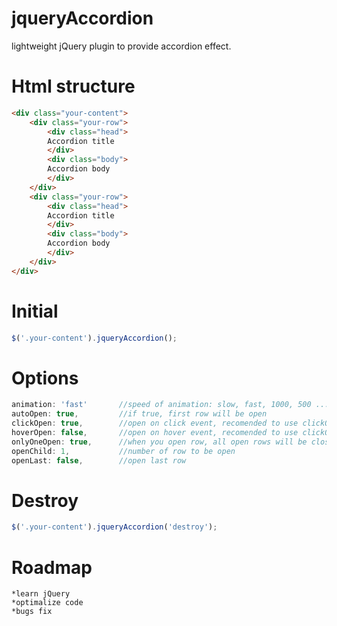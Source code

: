 # jqueryAccordion
lightweight jQuery plugin to provide accordion effect.

# Html structure

```html
<div class="your-content">
	<div class="your-row">
		<div class="head">
		Accordion title
		</div>
		<div class="body">
		Accordion body
		</div>
	</div>
	<div class="your-row">
		<div class="head">
		Accordion title
		</div>
		<div class="body">
		Accordion body
		</div>
	</div>
</div>
```

# Initial

```js
$('.your-content').jqueryAccordion();
```

# Options

```js
animation: 'fast'  		//speed of animation: slow, fast, 1000, 500 ...
autoOpen: true, 		//if true, first row will be open
clickOpen: true,		//open on click event, recomended to use clickOpen or hoverOpen, not both
hoverOpen: false,		//open on hover event, recomended to use clickOpen or hoverOpen, not both
onlyOneOpen: true,		//when you open row, all open rows will be closed	
openChild: 1, 			//number of row to be open
openLast: false,		//open last row
```

# Destroy

```js
$('.your-content').jqueryAccordion('destroy');
```

# Roadmap

```
*learn jQuery
*optimalize code
*bugs fix
```
